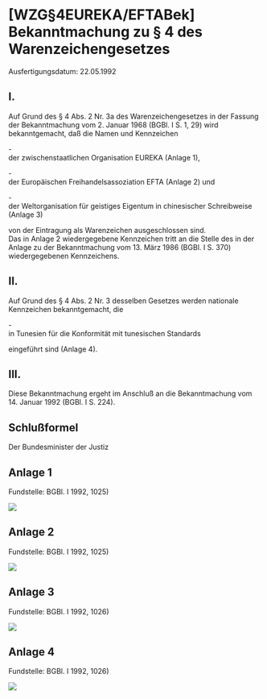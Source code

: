 # [WZG§4EUREKA/EFTABek] Bekanntmachung zu § 4 des Warenzeichengesetzes

Ausfertigungsdatum: 22.05.1992

 

## I.

Auf Grund des § 4 Abs. 2 Nr. 3a des Warenzeichengesetzes in der Fassung der Bekanntmachung vom 2. Januar 1968 (BGBl. I S. 1, 29) wird bekanntgemacht, daß die Namen und Kennzeichen

\-  
der zwischenstaatlichen Organisation EUREKA (Anlage 1),

\-  
der Europäischen Freihandelsassoziation EFTA (Anlage 2) und

\-  
der Weltorganisation für geistiges Eigentum in chinesischer Schreibweise (Anlage 3)

von der Eintragung als Warenzeichen ausgeschlossen sind.  
Das in Anlage 2 wiedergegebene Kennzeichen tritt an die Stelle des in der Anlage zu der Bekanntmachung vom 13. März 1986 (BGBl. I S. 370) wiedergegebenen Kennzeichens.


## II.

Auf Grund des § 4 Abs. 2 Nr. 3 desselben Gesetzes werden nationale Kennzeichen bekanntgemacht, die

\-  
in Tunesien für die Konformität mit tunesischen Standards

eingeführt sind (Anlage 4).


## III.

Diese Bekanntmachung ergeht im Anschluß an die Bekanntmachung vom 14. Januar 1992 (BGBl. I S. 224).


## Schlußformel

Der Bundesminister der Justiz


## Anlage 1

  

Fundstelle: BGBl. I 1992, 1025)

  
  
![](../normengrafiken/bgbl1_1992/j1025_0010.jpg)


## Anlage 2

  

Fundstelle: BGBl. I 1992, 1025)

  
![](../normengrafiken/bgbl1_1992/j1025_0020.jpg)  


## Anlage 3

  

Fundstelle: BGBl. I 1992, 1026)

  
![](../normengrafiken/bgbl1_1992/j1026_0010.jpg)


## Anlage 4

  

Fundstelle: BGBl. I 1992, 1026)

  
![](../normengrafiken/bgbl1_1992/j1026_0020.jpg)
